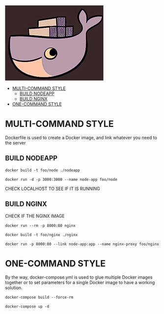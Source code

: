 ![](./docker.png)

- [MULTI-COMMAND STYLE](#multi-command-style)
  * [BUILD NODEAPP](#build-nodeapp)
  * [BUILD NGINX](#build-nginx)
- [ONE-COMMAND STYLE](#one-command-style)

# MULTI-COMMAND STYLE

Dockerfile is used to create a Docker image, and link whatever you need to the server

## BUILD NODEAPP

```
docker build -t foo/node ./nodeapp
```

```
docker run -d -p 3000:3000 --name node-app foo/node
```

CHECK LOCALHOST TO SEE IF IT IS RUNNING

## BUILD NGINX

CHECK IF THE NGINX IMAGE

```
docker run --rm -p 8000:80 nginx
```

```
docker build -t foo/nginx ./nginx
```

```
docker run -p 8000:80 --link node-app:app --name nginx-proxy foo/nginx
```

# ONE-COMMAND STYLE

By the way, docker-compose.yml is used to glue multiple Docker images together or to set parameters for a single Docker image to have a working solution.


```
docker-compose build --force-rm
```

```
docker-compose up -d
```

